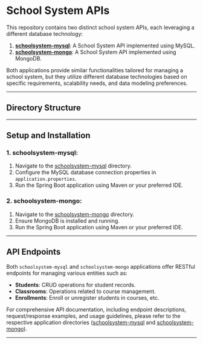 # School System APIs

This repository contains two distinct school system APIs, each leveraging a different database technology:

1. **[schoolsystem-mysql](./schoolsystem-mysql/)**: A School System API implemented using MySQL.
2. **[schoolsystem-mongo](./schoolsystem-mongo/)**: A School System API implemented using MongoDB.

Both applications provide similar functionalities tailored for managing a school system, but they utilize different database technologies based on specific requirements, scalability needs, and data modeling preferences.

---

## Directory Structure


---

## Setup and Installation

### 1. schoolsystem-mysql:

1. Navigate to the [schoolsystem-mysql](./schoolsystem-mysql/) directory.
2. Configure the MySQL database connection properties in `application.properties`.
3. Run the Spring Boot application using Maven or your preferred IDE.

### 2. schoolsystem-mongo:

1. Navigate to the [schoolsystem-mongo](./schoolsystem-mongo/) directory.
2. Ensure MongoDB is installed and running.
3. Run the Spring Boot application using Maven or your preferred IDE.

---

## API Endpoints

Both `schoolsystem-mysql` and `schoolsystem-mongo` applications offer RESTful endpoints for managing various entities such as:

- **Students**: CRUD operations for student records.
- **Classrooms**: Operations related to course management.
- **Enrollments**: Enroll or unregister students in courses, etc.

For comprehensive API documentation, including endpoint descriptions, request/response examples, and usage guidelines, please refer to the respective application directories ([schoolsystem-mysql](./schoolsystem-mysql/) and [schoolsystem-mongo](./schoolsystem-mongo/)).

---
